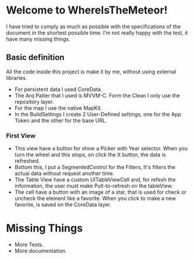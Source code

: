 # Welcome to WhereIsTheMeteor!

I have tried to comply as much as possible with the specifications of the document in the shortest possible time. I'm not really happy with the test, it have many missing things.

## Basic definition

All the code inside this project is make it by me, without using external libraries.

- For persistent data I used CoreData.
- The Arq Patter that I used is MVVM-C. Form the Clean I only use the repository layer.
- For the map I use the native MapKit.
- In the BuildSettings I create 2 User-Defined settings, one for the App Token and the other for the base URL.

### First View
- This view have a button for show a Picker with Year selector. When you turn the wheel and this stops, on click the X button, the data is refreshed.
- Bottom this, I put a SegmentedControl for the Filters, It's filters the actual data without request another time.
- The Table View have a custom UITableViewCell and, for refesh the information, the user must make Pull-to-refresh on the tableView.
- The cell have a button with an image of a star, that is used for check or uncheck the element like a favorite. When you click to make a new favorite, is saved on the CoreData layer.

# Missing Things
- More Tests.
- More documentation.

